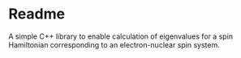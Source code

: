 # Readme

A simple C++ library to enable calculation of eigenvalues for a spin Hamiltonian corresponding to an electron-nuclear spin system.
